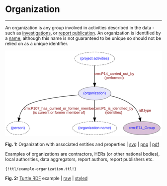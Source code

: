 # Organization
***

An organization is any group involved in activities described in the data - such as [investigations](ld4he-investigation.md), or [report publication](ld4he-report-publication.md). An organization is identified by a [name](ld4he-organization-name.md), although this name is not guaranteed to be unique so should not be relied on as a unique identifier.
 
![organization](img/ld4he-organization.svg)

**Fig. 1:** Organization with associated entities and properties | [svg](img/ld4he-organization.svg) | [png](img/ld4he-organization.png) | [pdf](img/ld4he-organization.pdf)

Examples of organizations are contractors, HERs (or other national bodies), local authorities, data aggregators, report authors, report publishers etc.

```turtle
{!ttl/example-organization.ttl!}
```
**Fig. 2:** [Turtle RDF](https://www.w3.org/TR/turtle/) example | [raw](ttl/example-organization.ttl) | [styled](https://cdn.rawgit.com/niklasl/ldtr/v0.2.2/demo/?url=https://cbinding.github.io/LD4HE/ttl/example-organization.ttl)
